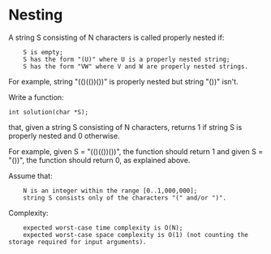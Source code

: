 Nesting
=======


A string S consisting of N characters is called properly nested if:

        S is empty;
        S has the form "(U)" where U is a properly nested string;
        S has the form "VW" where V and W are properly nested strings.

For example, string "(()(())())" is properly nested but string "())" isn't.

Write a function:

    int solution(char *S); 

that, given a string S consisting of N characters, returns 1 if string S is properly nested and 0 otherwise.

For example, given S = "(()(())())", the function should return 1 and given S = "())", the function should return 0, as explained above.

Assume that:

        N is an integer within the range [0..1,000,000];
        string S consists only of the characters "(" and/or ")".

Complexity:

        expected worst-case time complexity is O(N);
        expected worst-case space complexity is O(1) (not counting the storage required for input arguments).

